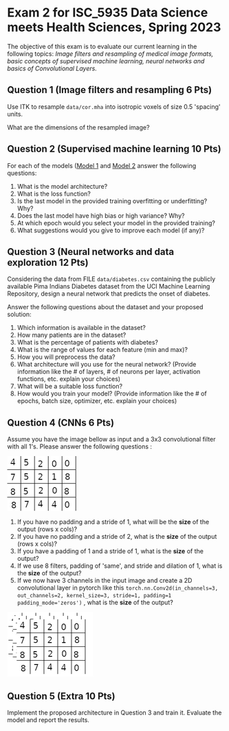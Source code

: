 # Exam 2 for ISC_5935 Data Science meets Health Sciences, Spring 2023

The objective of this exam is to evaluate our current learning in the following topics:
*Image filters and resampling of medical image formats, basic concepts of supervised machine learning,*
*neural networks and basics of Convolutional Layers.*

## Question 1 (Image filters and resampling 6 Pts)
Use ITK to resample `data/cor.mha` into isotropic voxels of size 0.5 'spacing' units. 

What are the dimensions of the resampled image? 

## Question 2 (Supervised machine learning 10 Pts)
For each of the models  ([Model 1](Model_1.ipynb) and [Model 2](Model_2.ipynb) answer the following questions:

1. What is the model architecture?
2. What is the loss function?
3. Is the last model  in the provided training overfitting or underfitting? Why?
5. Does the last model have high bias or high variance? Why?
6. At which epoch would you select your model in the provided training?
7. What suggestions would you give to improve each model (if any)?

## Question 3 (Neural networks and data exploration 12 Pts)
Considering the data from FILE `data/diabetes.csv` containing  the publicly available Pima Indians Diabetes 
dataset from the UCI Machine Learning Repository, design a neural network that predicts the onset of diabetes.

Answer the following questions about the dataset and your proposed solution:

1. Which information is available in the dataset?
2. How many patients are in the dataset?
3. What is the percentage of patients with diabetes?
4. What is the range of values for each feature (min and max)?
5. How you will preprocess the data?
6. What architecture will you use for the neural network? (Provide information like the # of layers, # of neurons per layer, 
activation functions, etc. explain your choices)
7. What will be a suitable loss function?
8. How would you train your model? (Provide information like the # of epochs, batch size, optimizer, etc. explain your choices)

## Question 4 (CNNs 6 Pts)
Assume you have the image bellow as input and a 3x3 convolutional filter with all 1's. Please answer the following questions :

![](imgs/cnn.png)

1. If you have no padding and a stride of 1, what will be the **size** of the output (rows x cols)?
2. If you have no padding and a stride of 2, what is the **size** of the output (rows x cols)?
3. If you have a padding of 1 and a stride of 1, what is the **size** of the output?
4. If we use 8 filters, padding of 'same', and stride and dilation of 1, what is the **size** of the output?
5. If we now have 3 channels in the input image and create a 2D convolutional layer in pytorch like this
`torch.nn.Conv2d(in_channels=3, out_channels=2, kernel_size=3, stride=1, padding=1 padding_mode='zeros')`
, what is the **size** of the output?

![](imgs/cnn2.png)

## Question 5 (Extra 10 Pts)
Implement the proposed architecture in Question 3 and train it. Evaluate the model and report the results.
